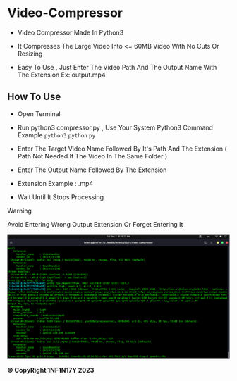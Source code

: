 # Video-Compressor

- Video Compressor Made In Python3

- It Compresses The Large Video Into &lt;= 60MB Video With No Cuts Or Resizing

- Easy To Use , Just Enter The Video Path And The Output Name With The Extension Ex: output.mp4

## How To Use

- Open Terminal

- Run python3 compressor.py , Use Your System Python3 Command Example `python3` `python` `py`

- Enter The Target Video Name Followed By It's Path And The Extension ( Path Not Needed If The Video In The Same Folder )

- Enter The Output Name Followed By The Extension

- Extension Example : .mp4

- Wait Until It Stops Processing

> [!WARNING]
> Avoid Entering Wrong Output Extension Or Forget Entering It

![alt text](https://github.com/Dark1NF1N17Y/Video-Compressor/blob/main/Tool.png?raw=true)

**&copy; CopyRight 1NF1N17Y 2023**

